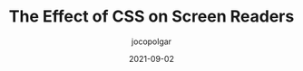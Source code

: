 ---
author: jocopolgar
date: 2021-09-02
tags:
  - css
  - accessibility
  - user-agents
  - assistive-tech
target_url: https://uselessdivs.com/blog/the-effect-of-css-on-screen-readers
title: The Effect of CSS on Screen Readers
---